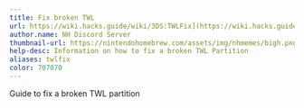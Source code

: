 ```yaml
---
title: Fix broken TWL
url: https://wiki.hacks.guide/wiki/3DS:TWLFix](https://wiki.hacks.guide/wiki/3DS:DS_mode_unbrick#Section_IV,_Part_I_-_Regular_TWLFix
author.name: NH Discord Server
thumbnail-url: https://nintendohomebrew.com/assets/img/nhmemes/bigh.png
help-desc: Information on how to fix a broken TWL Partition
aliases: twlfix
color: 707070
---
```


Guide to fix a broken TWL partition
